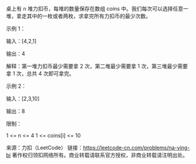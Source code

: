 桌上有 n 堆力扣币，每堆的数量保存在数组 coins 中。我们每次可以选择任意一堆，拿走其中的一枚或者两枚，求拿完所有力扣币的最少次数。

示例 1：

输入：[4,2,1]

输出：4

解释：第一堆力扣币最少需要拿 2 次，第二堆最少需要拿 1 次，第三堆最少需要拿 1 次，总共 4 次即可拿完。

示例 2：

输入：[2,3,10]

输出：8

限制：

1 <= n <= 4
1 <= coins[i] <= 10

来源：力扣（LeetCode）
链接：https://leetcode-cn.com/problems/na-ying-bi
著作权归领扣网络所有。商业转载请联系官方授权，非商业转载请注明出处。